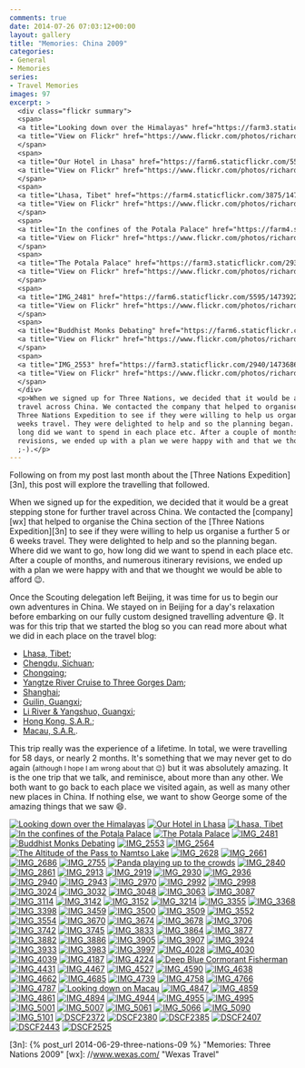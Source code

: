 ```yaml
---
comments: true
date: 2014-07-26 07:03:12+00:00
layout: gallery
title: "Memories: China 2009"
categories:
- General
- Memories
series: 
- Travel Memories
images: 97
excerpt: >
  <div class="flickr summary">
  <span>
  <a title="Looking down over the Himalayas" href="https://farm3.staticflickr.com/2924/14738921502_5ed1757a3d_b.jpg" class="image cboxElement" rel="gallery2"><img src="https://farm3.staticflickr.com/2924/14738921502_5ed1757a3d_q.jpg" alt="Looking down over the Himalayas"></a>
  <a title="View on Flickr" href="https://www.flickr.com/photos/richard-perry/14738921502/" class="flickrlink"> </a>
  </span>
  <span>
  <a title="Our Hotel in Lhasa" href="https://farm6.staticflickr.com/5559/14736040661_62f453bc8e_b.jpg" class="image cboxElement" rel="gallery2"><img src="https://farm6.staticflickr.com/5559/14736040661_62f453bc8e_q.jpg" alt="Our Hotel in Lhasa"></a>
  <a title="View on Flickr" href="https://www.flickr.com/photos/richard-perry/14736040661/" class="flickrlink"> </a>
  </span>
  <span>
  <a title="Lhasa, Tibet" href="https://farm4.staticflickr.com/3875/14759078773_c0fd9c2bea_b.jpg" class="image cboxElement" rel="gallery2"><img src="https://farm4.staticflickr.com/3875/14759078773_c0fd9c2bea_q.jpg" alt="Lhasa, Tibet"></a>
  <a title="View on Flickr" href="https://www.flickr.com/photos/richard-perry/14759078773/" class="flickrlink"> </a>
  </span>
  <span>
  <a title="In the confines of the Potala Palace" href="https://farm4.staticflickr.com/3853/14736854004_c6595a624e_b.jpg" class="image cboxElement" rel="gallery2"><img src="https://farm4.staticflickr.com/3853/14736854004_c6595a624e_q.jpg" alt="In the confines of the Potala Palace"></a>
  <a title="View on Flickr" href="https://www.flickr.com/photos/richard-perry/14736854004/" class="flickrlink"> </a>
  </span>
  <span>
  <a title="The Potala Palace" href="https://farm3.staticflickr.com/2938/14552584379_8c15315b36_b.jpg" class="image cboxElement" rel="gallery2"><img src="https://farm3.staticflickr.com/2938/14552584379_8c15315b36_q.jpg" alt="The Potala Palace"></a>
  <a title="View on Flickr" href="https://www.flickr.com/photos/richard-perry/14552584379/" class="flickrlink"> </a>
  </span>
  <span>
  <a title="IMG_2481" href="https://farm6.staticflickr.com/5595/14739221835_433bb52663_b.jpg" class="image cboxElement" rel="gallery2"><img src="https://farm6.staticflickr.com/5595/14739221835_433bb52663_q.jpg" alt="IMG_2481"></a>
  <a title="View on Flickr" href="https://www.flickr.com/photos/richard-perry/14739221835/" class="flickrlink"> </a>
  </span>
  <span>
  <a title="Buddhist Monks Debating" href="https://farm6.staticflickr.com/5596/14738930002_3b2a79ce21_b.jpg" class="image cboxElement" rel="gallery2"><img src="https://farm6.staticflickr.com/5596/14738930002_3b2a79ce21_q.jpg" alt="Buddhist Monks Debating"></a>
  <a title="View on Flickr" href="https://www.flickr.com/photos/richard-perry/14738930002/" class="flickrlink"> </a>
  </span>
  <span>
  <a title="IMG_2553" href="https://farm3.staticflickr.com/2940/14736860064_21bcef34e5_b.jpg" class="image cboxElement" rel="gallery2"><img src="https://farm3.staticflickr.com/2940/14736860064_21bcef34e5_q.jpg" alt="IMG_2553"></a>
  <a title="View on Flickr" href="https://www.flickr.com/photos/richard-perry/14736860064/" class="flickrlink"> </a>
  </span>
  </div>
  <p>When we signed up for Three Nations, we decided that it would be a great stepping stone for further
  travel across China. We contacted the company that helped to organise the China section of the
  Three Nations Expedition to see if they were willing to help us organise a further 5 or 6
  weeks travel. They were delighted to help and so the planning began. Where did we want to go, how
  long did we want to spend in each place etc. After a couple of months, and numerous itinerary
  revisions, we ended up with a plan we were happy with and that we thought we would be able to afford
  ;-).</p>
---
```


Following on from my post last month about the [Three Nations Expedition][3n], this post will explore
the travelling that followed.

When we signed up for the expedition, we decided that it would be a great stepping stone for further
travel across China. We contacted the [company][wx] that helped to organise the China section of the
[Three Nations Expedition][3n] to see if they were willing to help us organise a further 5 or 6
weeks travel. They were delighted to help and so the planning began. Where did we want to go, how
long did we want to spend in each place etc. After a couple of months, and numerous itinerary
revisions, we ended up with a plan we were happy with and that we thought we would be able to afford
:wink:.

Once the Scouting delegation left Beijing, it was time for us to begin our own adventures in China.
We stayed on in Beijing for a day's relaxation before embarking on our fully custom designed
travelling adventure :smile:. It was for this trip that we started the blog so you can read more
about what we did in each place on the travel blog:

 * [Lhasa, Tibet](//travel.perry-online.me.uk/tibet/lhasa/);
 * [Chengdu, Sichuan](//travel.perry-online.me.uk/china/chengdu/);
 * [Chongqing](//travel.perry-online.me.uk/china/chongqing/);
 * [Yangtze River Cruise to Three Gorges Dam](//travel.perry-online.me.uk/china/yangtze/);
 * [Shanghai](//travel.perry-online.me.uk/china/shanghai/);
 * [Guilin, Guangxi](//travel.perry-online.me.uk/china/guilin/);
 * [Li River & Yangshuo, Guangxi](//travel.perry-online.me.uk/china/yangshuo/);
 * [Hong Kong, S.A.R.](//travel.perry-online.me.uk/china/hong-kong/);
 * [Macau, S.A.R.](//travel.perry-online.me.uk/china/macau/).

This trip really was the experience of a lifetime. In total, we were travelling for 58 days, or
nearly 2 months. It's something that we may never get to do again (<small>although I hope I am wrong
about that :wink:</small>) but it was absolutely amazing. It is the one trip that we talk, and 
reminisce, about more than any other. We both want to go back to each place we visited again, as
well as many other new places in China. If nothing else, we want to show George some of the
amazing things that we saw :smile:.

<div class="flickr gallery">
<span>
<a title="Looking down over the Himalayas" href="https://farm3.staticflickr.com/2924/14738921502_5ed1757a3d_b.jpg" class="image cboxElement" rel="gallery0"><img src="https://farm3.staticflickr.com/2924/14738921502_5ed1757a3d_q.jpg" alt="Looking down over the Himalayas"></a>
<a title="View on Flickr" href="https://www.flickr.com/photos/richard-perry/14738921502/" class="flickrlink"> </a>
</span>
<span>
<a title="Our Hotel in Lhasa" href="https://farm6.staticflickr.com/5559/14736040661_62f453bc8e_b.jpg" class="image cboxElement" rel="gallery0"><img src="https://farm6.staticflickr.com/5559/14736040661_62f453bc8e_q.jpg" alt="Our Hotel in Lhasa"></a>
<a title="View on Flickr" href="https://www.flickr.com/photos/richard-perry/14736040661/" class="flickrlink"> </a>
</span>
<span>
<a title="Lhasa, Tibet" href="https://farm4.staticflickr.com/3875/14759078773_c0fd9c2bea_b.jpg" class="image cboxElement" rel="gallery0"><img src="https://farm4.staticflickr.com/3875/14759078773_c0fd9c2bea_q.jpg" alt="Lhasa, Tibet"></a>
<a title="View on Flickr" href="https://www.flickr.com/photos/richard-perry/14759078773/" class="flickrlink"> </a>
</span>
<span>
<a title="In the confines of the Potala Palace" href="https://farm4.staticflickr.com/3853/14736854004_c6595a624e_b.jpg" class="image cboxElement" rel="gallery0"><img src="https://farm4.staticflickr.com/3853/14736854004_c6595a624e_q.jpg" alt="In the confines of the Potala Palace"></a>
<a title="View on Flickr" href="https://www.flickr.com/photos/richard-perry/14736854004/" class="flickrlink"> </a>
</span>
<span>
<a title="The Potala Palace" href="https://farm3.staticflickr.com/2938/14552584379_8c15315b36_b.jpg" class="image cboxElement" rel="gallery0"><img src="https://farm3.staticflickr.com/2938/14552584379_8c15315b36_q.jpg" alt="The Potala Palace"></a>
<a title="View on Flickr" href="https://www.flickr.com/photos/richard-perry/14552584379/" class="flickrlink"> </a>
</span>
<span>
<a title="IMG_2481" href="https://farm6.staticflickr.com/5595/14739221835_433bb52663_b.jpg" class="image cboxElement" rel="gallery0"><img src="https://farm6.staticflickr.com/5595/14739221835_433bb52663_q.jpg" alt="IMG_2481"></a>
<a title="View on Flickr" href="https://www.flickr.com/photos/richard-perry/14739221835/" class="flickrlink"> </a>
</span>
<span>
<a title="Buddhist Monks Debating" href="https://farm6.staticflickr.com/5596/14738930002_3b2a79ce21_b.jpg" class="image cboxElement" rel="gallery0"><img src="https://farm6.staticflickr.com/5596/14738930002_3b2a79ce21_q.jpg" alt="Buddhist Monks Debating"></a>
<a title="View on Flickr" href="https://www.flickr.com/photos/richard-perry/14738930002/" class="flickrlink"> </a>
</span>
<span>
<a title="IMG_2553" href="https://farm3.staticflickr.com/2940/14736860064_21bcef34e5_b.jpg" class="image cboxElement" rel="gallery0"><img src="https://farm3.staticflickr.com/2940/14736860064_21bcef34e5_q.jpg" alt="IMG_2553"></a>
<a title="View on Flickr" href="https://www.flickr.com/photos/richard-perry/14736860064/" class="flickrlink"> </a>
</span>
<span>
<a title="IMG_2564" href="https://farm4.staticflickr.com/3899/14739225595_979731b161_b.jpg" class="image cboxElement" rel="gallery0"><img src="https://farm4.staticflickr.com/3899/14739225595_979731b161_q.jpg" alt="IMG_2564"></a>
<a title="View on Flickr" href="https://www.flickr.com/photos/richard-perry/14739225595/" class="flickrlink"> </a>
</span>
<span>
<a title="The Altitude of the Pass to Namtso Lake" href="https://farm6.staticflickr.com/5591/14552554920_12f98991f7_b.jpg" class="image cboxElement" rel="gallery0"><img src="https://farm6.staticflickr.com/5591/14552554920_12f98991f7_q.jpg" alt="The Altitude of the Pass to Namtso Lake"></a>
<a title="View on Flickr" href="https://www.flickr.com/photos/richard-perry/14552554920/" class="flickrlink"> </a>
</span>
<span>
<a title="IMG_2628" href="https://farm4.staticflickr.com/3867/14759090243_03d9f29a1f_b.jpg" class="image cboxElement" rel="gallery0"><img src="https://farm4.staticflickr.com/3867/14759090243_03d9f29a1f_q.jpg" alt="IMG_2628"></a>
<a title="View on Flickr" href="https://www.flickr.com/photos/richard-perry/14759090243/" class="flickrlink"> </a>
</span>
<span>
<a title="IMG_2661" href="https://farm3.staticflickr.com/2923/14552594009_247898fdd1_b.jpg" class="image cboxElement" rel="gallery0"><img src="https://farm3.staticflickr.com/2923/14552594009_247898fdd1_q.jpg" alt="IMG_2661"></a>
<a title="View on Flickr" href="https://www.flickr.com/photos/richard-perry/14552594009/" class="flickrlink"> </a>
</span>
<span>
<a title="IMG_2686" href="https://farm3.staticflickr.com/2897/14716223876_e044e2f48b_b.jpg" class="image cboxElement" rel="gallery0"><img src="https://farm3.staticflickr.com/2897/14716223876_e044e2f48b_q.jpg" alt="IMG_2686"></a>
<a title="View on Flickr" href="https://www.flickr.com/photos/richard-perry/14716223876/" class="flickrlink"> </a>
</span>
<span>
<a title="IMG_2755" href="https://farm4.staticflickr.com/3916/14716225726_91e50ea123_b.jpg" class="image cboxElement" rel="gallery0"><img src="https://farm4.staticflickr.com/3916/14716225726_91e50ea123_q.jpg" alt="IMG_2755"></a>
<a title="View on Flickr" href="https://www.flickr.com/photos/richard-perry/14716225726/" class="flickrlink"> </a>
</span>
<span>
<a title="Panda playing up to the crowds" href="https://farm6.staticflickr.com/5556/14552599329_13e921d4ec_b.jpg" class="image cboxElement" rel="gallery0"><img src="https://farm6.staticflickr.com/5556/14552599329_13e921d4ec_q.jpg" alt="Panda playing up to the crowds"></a>
<a title="View on Flickr" href="https://www.flickr.com/photos/richard-perry/14552599329/" class="flickrlink"> </a>
</span>
<span>
<a title="IMG_2840" href="https://farm6.staticflickr.com/5591/14736872744_6a999cd066_b.jpg" class="image cboxElement" rel="gallery0"><img src="https://farm6.staticflickr.com/5591/14736872744_6a999cd066_q.jpg" alt="IMG_2840"></a>
<a title="View on Flickr" href="https://www.flickr.com/photos/richard-perry/14736872744/" class="flickrlink"> </a>
</span>
<span>
<a title="IMG_2861" href="https://farm4.staticflickr.com/3880/14736874554_41606c4a73_b.jpg" class="image cboxElement" rel="gallery0"><img src="https://farm4.staticflickr.com/3880/14736874554_41606c4a73_q.jpg" alt="IMG_2861"></a>
<a title="View on Flickr" href="https://www.flickr.com/photos/richard-perry/14736874554/" class="flickrlink"> </a>
</span>
<span>
<a title="IMG_2913" href="https://farm4.staticflickr.com/3870/14759102173_de8517e002_b.jpg" class="image cboxElement" rel="gallery0"><img src="https://farm4.staticflickr.com/3870/14759102173_de8517e002_q.jpg" alt="IMG_2913"></a>
<a title="View on Flickr" href="https://www.flickr.com/photos/richard-perry/14759102173/" class="flickrlink"> </a>
</span>
<span>
<a title="IMG_2919" href="https://farm3.staticflickr.com/2898/14738950752_ae564ee4ca_b.jpg" class="image cboxElement" rel="gallery0"><img src="https://farm3.staticflickr.com/2898/14738950752_ae564ee4ca_q.jpg" alt="IMG_2919"></a>
<a title="View on Flickr" href="https://www.flickr.com/photos/richard-perry/14738950752/" class="flickrlink"> </a>
</span>
<span>
<a title="IMG_2930" href="https://farm4.staticflickr.com/3843/14716237486_ea265c1119_b.jpg" class="image cboxElement" rel="gallery0"><img src="https://farm4.staticflickr.com/3843/14716237486_ea265c1119_q.jpg" alt="IMG_2930"></a>
<a title="View on Flickr" href="https://www.flickr.com/photos/richard-perry/14716237486/" class="flickrlink"> </a>
</span>
<span>
<a title="IMG_2936" href="https://farm6.staticflickr.com/5585/14738954582_0409d7cb62_b.jpg" class="image cboxElement" rel="gallery0"><img src="https://farm6.staticflickr.com/5585/14738954582_0409d7cb62_q.jpg" alt="IMG_2936"></a>
<a title="View on Flickr" href="https://www.flickr.com/photos/richard-perry/14738954582/" class="flickrlink"> </a>
</span>
<span>
<a title="IMG_2940" href="https://farm4.staticflickr.com/3918/14739248555_d553ffa8bb_b.jpg" class="image cboxElement" rel="gallery0"><img src="https://farm4.staticflickr.com/3918/14739248555_d553ffa8bb_q.jpg" alt="IMG_2940"></a>
<a title="View on Flickr" href="https://www.flickr.com/photos/richard-perry/14739248555/" class="flickrlink"> </a>
</span>
<span>
<a title="IMG_2943" href="https://farm6.staticflickr.com/5565/14552794027_17896f252d_b.jpg" class="image cboxElement" rel="gallery0"><img src="https://farm6.staticflickr.com/5565/14552794027_17896f252d_q.jpg" alt="IMG_2943"></a>
<a title="View on Flickr" href="https://www.flickr.com/photos/richard-perry/14552794027/" class="flickrlink"> </a>
</span>
<span>
<a title="IMG_2970" href="https://farm3.staticflickr.com/2937/14739252365_355ca937ea_b.jpg" class="image cboxElement" rel="gallery0"><img src="https://farm3.staticflickr.com/2937/14739252365_355ca937ea_q.jpg" alt="IMG_2970"></a>
<a title="View on Flickr" href="https://www.flickr.com/photos/richard-perry/14739252365/" class="flickrlink"> </a>
</span>
<span>
<a title="IMG_2992" href="https://farm4.staticflickr.com/3837/14552600148_136b59f024_b.jpg" class="image cboxElement" rel="gallery0"><img src="https://farm4.staticflickr.com/3837/14552600148_136b59f024_q.jpg" alt="IMG_2992"></a>
<a title="View on Flickr" href="https://www.flickr.com/photos/richard-perry/14552600148/" class="flickrlink"> </a>
</span>
<span>
<a title="IMG_2998" href="https://farm6.staticflickr.com/5577/14736080251_d0d3d6a533_b.jpg" class="image cboxElement" rel="gallery0"><img src="https://farm6.staticflickr.com/5577/14736080251_d0d3d6a533_q.jpg" alt="IMG_2998"></a>
<a title="View on Flickr" href="https://www.flickr.com/photos/richard-perry/14736080251/" class="flickrlink"> </a>
</span>
<span>
<a title="IMG_3024" href="https://farm4.staticflickr.com/3898/14736893954_019e3027dd_b.jpg" class="image cboxElement" rel="gallery0"><img src="https://farm4.staticflickr.com/3898/14736893954_019e3027dd_q.jpg" alt="IMG_3024"></a>
<a title="View on Flickr" href="https://www.flickr.com/photos/richard-perry/14736893954/" class="flickrlink"> </a>
</span>
<span>
<a title="IMG_3032" href="https://farm4.staticflickr.com/3915/14736895794_9e8192861d_b.jpg" class="image cboxElement" rel="gallery0"><img src="https://farm4.staticflickr.com/3915/14736895794_9e8192861d_q.jpg" alt="IMG_3032"></a>
<a title="View on Flickr" href="https://www.flickr.com/photos/richard-perry/14736895794/" class="flickrlink"> </a>
</span>
<span>
<a title="IMG_3048" href="https://farm4.staticflickr.com/3918/14736085501_312a096a1b_b.jpg" class="image cboxElement" rel="gallery0"><img src="https://farm4.staticflickr.com/3918/14736085501_312a096a1b_q.jpg" alt="IMG_3048"></a>
<a title="View on Flickr" href="https://www.flickr.com/photos/richard-perry/14736085501/" class="flickrlink"> </a>
</span>
<span>
<a title="IMG_3063" href="https://farm3.staticflickr.com/2931/14552592420_0243eb833e_b.jpg" class="image cboxElement" rel="gallery0"><img src="https://farm3.staticflickr.com/2931/14552592420_0243eb833e_q.jpg" alt="IMG_3063"></a>
<a title="View on Flickr" href="https://www.flickr.com/photos/richard-perry/14552592420/" class="flickrlink"> </a>
</span>
<span>
<a title="IMG_3087" href="https://farm3.staticflickr.com/2938/14552594490_1074798d5b_b.jpg" class="image cboxElement" rel="gallery0"><img src="https://farm3.staticflickr.com/2938/14552594490_1074798d5b_q.jpg" alt="IMG_3087"></a>
<a title="View on Flickr" href="https://www.flickr.com/photos/richard-perry/14552594490/" class="flickrlink"> </a>
</span>
<span>
<a title="IMG_3114" href="https://farm4.staticflickr.com/3903/14552613688_e3cee79d46_b.jpg" class="image cboxElement" rel="gallery0"><img src="https://farm4.staticflickr.com/3903/14552613688_e3cee79d46_q.jpg" alt="IMG_3114"></a>
<a title="View on Flickr" href="https://www.flickr.com/photos/richard-perry/14552613688/" class="flickrlink"> </a>
</span>
<span>
<a title="IMG_3142" href="https://farm3.staticflickr.com/2905/14552814107_643b0b2a18_b.jpg" class="image cboxElement" rel="gallery0"><img src="https://farm3.staticflickr.com/2905/14552814107_643b0b2a18_q.jpg" alt="IMG_3142"></a>
<a title="View on Flickr" href="https://www.flickr.com/photos/richard-perry/14552814107/" class="flickrlink"> </a>
</span>
<span>
<a title="IMG_3152" href="https://farm3.staticflickr.com/2902/14716264966_0ca2feb340_b.jpg" class="image cboxElement" rel="gallery0"><img src="https://farm3.staticflickr.com/2902/14716264966_0ca2feb340_q.jpg" alt="IMG_3152"></a>
<a title="View on Flickr" href="https://www.flickr.com/photos/richard-perry/14716264966/" class="flickrlink"> </a>
</span>
<span>
<a title="IMG_3214" href="https://farm6.staticflickr.com/5553/14736909624_db7f6e1262_b.jpg" class="image cboxElement" rel="gallery0"><img src="https://farm6.staticflickr.com/5553/14736909624_db7f6e1262_q.jpg" alt="IMG_3214"></a>
<a title="View on Flickr" href="https://www.flickr.com/photos/richard-perry/14736909624/" class="flickrlink"> </a>
</span>
<span>
<a title="IMG_3355" href="https://farm3.staticflickr.com/2910/14552622308_4560383681_b.jpg" class="image cboxElement" rel="gallery0"><img src="https://farm3.staticflickr.com/2910/14552622308_4560383681_q.jpg" alt="IMG_3355"></a>
<a title="View on Flickr" href="https://www.flickr.com/photos/richard-perry/14552622308/" class="flickrlink"> </a>
</span>
<span>
<a title="IMG_3368" href="https://farm4.staticflickr.com/3894/14552643119_765c51d3d5_b.jpg" class="image cboxElement" rel="gallery0"><img src="https://farm4.staticflickr.com/3894/14552643119_765c51d3d5_q.jpg" alt="IMG_3368"></a>
<a title="View on Flickr" href="https://www.flickr.com/photos/richard-perry/14552643119/" class="flickrlink"> </a>
</span>
<span>
<a title="IMG_3398" href="https://farm4.staticflickr.com/3847/14736916784_f750ce2955_b.jpg" class="image cboxElement" rel="gallery0"><img src="https://farm4.staticflickr.com/3847/14736916784_f750ce2955_q.jpg" alt="IMG_3398"></a>
<a title="View on Flickr" href="https://www.flickr.com/photos/richard-perry/14736916784/" class="flickrlink"> </a>
</span>
<span>
<a title="IMG_3459" href="https://farm4.staticflickr.com/3851/14716275266_20bac4bee3_b.jpg" class="image cboxElement" rel="gallery0"><img src="https://farm4.staticflickr.com/3851/14716275266_20bac4bee3_q.jpg" alt="IMG_3459"></a>
<a title="View on Flickr" href="https://www.flickr.com/photos/richard-perry/14716275266/" class="flickrlink"> </a>
</span>
<span>
<a title="IMG_3500" href="https://farm4.staticflickr.com/3916/14552848077_a0ab0177f0_b.jpg" class="image cboxElement" rel="gallery0"><img src="https://farm4.staticflickr.com/3916/14552848077_a0ab0177f0_q.jpg" alt="IMG_3500"></a>
<a title="View on Flickr" href="https://www.flickr.com/photos/richard-perry/14552848077/" class="flickrlink"> </a>
</span>
<span>
<a title="IMG_3509" href="https://farm3.staticflickr.com/2905/14759167813_20a8b5c87c_b.jpg" class="image cboxElement" rel="gallery0"><img src="https://farm3.staticflickr.com/2905/14759167813_20a8b5c87c_q.jpg" alt="IMG_3509"></a>
<a title="View on Flickr" href="https://www.flickr.com/photos/richard-perry/14759167813/" class="flickrlink"> </a>
</span>
<span>
<a title="IMG_3552" href="https://farm3.staticflickr.com/2928/14739306325_14cc48b289_b.jpg" class="image cboxElement" rel="gallery0"><img src="https://farm3.staticflickr.com/2928/14739306325_14cc48b289_q.jpg" alt="IMG_3552"></a>
<a title="View on Flickr" href="https://www.flickr.com/photos/richard-perry/14739306325/" class="flickrlink"> </a>
</span>
<span>
<a title="IMG_3554" href="https://farm4.staticflickr.com/3860/14736132471_a34c4c69a4_b.jpg" class="image cboxElement" rel="gallery0"><img src="https://farm4.staticflickr.com/3860/14736132471_a34c4c69a4_q.jpg" alt="IMG_3554"></a>
<a title="View on Flickr" href="https://www.flickr.com/photos/richard-perry/14736132471/" class="flickrlink"> </a>
</span>
<span>
<a title="IMG_3670" href="https://farm6.staticflickr.com/5595/14739309065_f5648de7d1_b.jpg" class="image cboxElement" rel="gallery0"><img src="https://farm6.staticflickr.com/5595/14739309065_f5648de7d1_q.jpg" alt="IMG_3670"></a>
<a title="View on Flickr" href="https://www.flickr.com/photos/richard-perry/14739309065/" class="flickrlink"> </a>
</span>
<span>
<a title="IMG_3674" href="https://farm4.staticflickr.com/3911/14552855457_e8ae172ebb_b.jpg" class="image cboxElement" rel="gallery0"><img src="https://farm4.staticflickr.com/3911/14552855457_e8ae172ebb_q.jpg" alt="IMG_3674"></a>
<a title="View on Flickr" href="https://www.flickr.com/photos/richard-perry/14552855457/" class="flickrlink"> </a>
</span>
<span>
<a title="IMG_3678" href="https://farm4.staticflickr.com/3871/14552857757_d0a3e012f0_b.jpg" class="image cboxElement" rel="gallery0"><img src="https://farm4.staticflickr.com/3871/14552857757_d0a3e012f0_q.jpg" alt="IMG_3678"></a>
<a title="View on Flickr" href="https://www.flickr.com/photos/richard-perry/14552857757/" class="flickrlink"> </a>
</span>
<span>
<a title="IMG_3706" href="https://farm6.staticflickr.com/5578/14759177993_1c7e598705_b.jpg" class="image cboxElement" rel="gallery0"><img src="https://farm6.staticflickr.com/5578/14759177993_1c7e598705_q.jpg" alt="IMG_3706"></a>
<a title="View on Flickr" href="https://www.flickr.com/photos/richard-perry/14759177993/" class="flickrlink"> </a>
</span>
<span>
<a title="IMG_3742" href="https://farm3.staticflickr.com/2910/14739316995_26d8bcb324_b.jpg" class="image cboxElement" rel="gallery0"><img src="https://farm3.staticflickr.com/2910/14739316995_26d8bcb324_q.jpg" alt="IMG_3742"></a>
<a title="View on Flickr" href="https://www.flickr.com/photos/richard-perry/14739316995/" class="flickrlink"> </a>
</span>
<span>
<a title="IMG_3745" href="https://farm4.staticflickr.com/3864/14736144611_a86fc5a4c5_b.jpg" class="image cboxElement" rel="gallery0"><img src="https://farm4.staticflickr.com/3864/14736144611_a86fc5a4c5_q.jpg" alt="IMG_3745"></a>
<a title="View on Flickr" href="https://www.flickr.com/photos/richard-perry/14736144611/" class="flickrlink"> </a>
</span>
<span>
<a title="IMG_3833" href="https://farm4.staticflickr.com/3850/14552649860_fe6dca05d4_b.jpg" class="image cboxElement" rel="gallery0"><img src="https://farm4.staticflickr.com/3850/14552649860_fe6dca05d4_q.jpg" alt="IMG_3833"></a>
<a title="View on Flickr" href="https://www.flickr.com/photos/richard-perry/14552649860/" class="flickrlink"> </a>
</span>
<span>
<a title="IMG_3864" href="https://farm3.staticflickr.com/2897/14736148741_d5cdc8ba28_b.jpg" class="image cboxElement" rel="gallery0"><img src="https://farm3.staticflickr.com/2897/14736148741_d5cdc8ba28_q.jpg" alt="IMG_3864"></a>
<a title="View on Flickr" href="https://www.flickr.com/photos/richard-perry/14736148741/" class="flickrlink"> </a>
</span>
<span>
<a title="IMG_3877" href="https://farm6.staticflickr.com/5573/14739034602_d81b49d3d0_b.jpg" class="image cboxElement" rel="gallery0"><img src="https://farm6.staticflickr.com/5573/14739034602_d81b49d3d0_q.jpg" alt="IMG_3877"></a>
<a title="View on Flickr" href="https://www.flickr.com/photos/richard-perry/14739034602/" class="flickrlink"> </a>
</span>
<span>
<a title="IMG_3882" href="https://farm4.staticflickr.com/3879/14716320436_03b883bce3_b.jpg" class="image cboxElement" rel="gallery0"><img src="https://farm4.staticflickr.com/3879/14716320436_03b883bce3_q.jpg" alt="IMG_3882"></a>
<a title="View on Flickr" href="https://www.flickr.com/photos/richard-perry/14716320436/" class="flickrlink"> </a>
</span>
<span>
<a title="IMG_3886" href="https://farm3.staticflickr.com/2917/14736965494_7cceebf649_b.jpg" class="image cboxElement" rel="gallery0"><img src="https://farm3.staticflickr.com/2917/14736965494_7cceebf649_q.jpg" alt="IMG_3886"></a>
<a title="View on Flickr" href="https://www.flickr.com/photos/richard-perry/14736965494/" class="flickrlink"> </a>
</span>
<span>
<a title="IMG_3905" href="https://farm4.staticflickr.com/3859/14739040512_b28c11b1bc_b.jpg" class="image cboxElement" rel="gallery0"><img src="https://farm4.staticflickr.com/3859/14739040512_b28c11b1bc_q.jpg" alt="IMG_3905"></a>
<a title="View on Flickr" href="https://www.flickr.com/photos/richard-perry/14739040512/" class="flickrlink"> </a>
</span>
<span>
<a title="IMG_3907" href="https://farm4.staticflickr.com/3851/14739042482_a4446f2cf2_b.jpg" class="image cboxElement" rel="gallery0"><img src="https://farm4.staticflickr.com/3851/14739042482_a4446f2cf2_q.jpg" alt="IMG_3907"></a>
<a title="View on Flickr" href="https://www.flickr.com/photos/richard-perry/14739042482/" class="flickrlink"> </a>
</span>
<span>
<a title="IMG_3924" href="https://farm4.staticflickr.com/3918/14736160961_7e7e2def0b_b.jpg" class="image cboxElement" rel="gallery0"><img src="https://farm4.staticflickr.com/3918/14736160961_7e7e2def0b_q.jpg" alt="IMG_3924"></a>
<a title="View on Flickr" href="https://www.flickr.com/photos/richard-perry/14736160961/" class="flickrlink"> </a>
</span>
<span>
<a title="IMG_3933" href="https://farm4.staticflickr.com/3890/14552683208_323d1f702c_b.jpg" class="image cboxElement" rel="gallery0"><img src="https://farm4.staticflickr.com/3890/14552683208_323d1f702c_q.jpg" alt="IMG_3933"></a>
<a title="View on Flickr" href="https://www.flickr.com/photos/richard-perry/14552683208/" class="flickrlink"> </a>
</span>
<span>
<a title="IMG_3983" href="https://farm6.staticflickr.com/5580/14552702129_7e0f8f90b9_b.jpg" class="image cboxElement" rel="gallery0"><img src="https://farm6.staticflickr.com/5580/14552702129_7e0f8f90b9_q.jpg" alt="IMG_3983"></a>
<a title="View on Flickr" href="https://www.flickr.com/photos/richard-perry/14552702129/" class="flickrlink"> </a>
</span>
<span>
<a title="IMG_3997" href="https://farm4.staticflickr.com/3897/14552884297_a6469c5b93_b.jpg" class="image cboxElement" rel="gallery0"><img src="https://farm4.staticflickr.com/3897/14552884297_a6469c5b93_q.jpg" alt="IMG_3997"></a>
<a title="View on Flickr" href="https://www.flickr.com/photos/richard-perry/14552884297/" class="flickrlink"> </a>
</span>
<span>
<a title="IMG_4028" href="https://farm4.staticflickr.com/3890/14716336306_a5292ef9da_b.jpg" class="image cboxElement" rel="gallery0"><img src="https://farm4.staticflickr.com/3890/14716336306_a5292ef9da_q.jpg" alt="IMG_4028"></a>
<a title="View on Flickr" href="https://www.flickr.com/photos/richard-perry/14716336306/" class="flickrlink"> </a>
</span>
<span>
<a title="IMG_4030" href="https://farm4.staticflickr.com/3873/14552691798_9e2bc0b4f0_b.jpg" class="image cboxElement" rel="gallery0"><img src="https://farm4.staticflickr.com/3873/14552691798_9e2bc0b4f0_q.jpg" alt="IMG_4030"></a>
<a title="View on Flickr" href="https://www.flickr.com/photos/richard-perry/14552691798/" class="flickrlink"> </a>
</span>
<span>
<a title="IMG_4039" href="https://farm4.staticflickr.com/3907/14552891457_f23cf2b933_b.jpg" class="image cboxElement" rel="gallery0"><img src="https://farm4.staticflickr.com/3907/14552891457_f23cf2b933_q.jpg" alt="IMG_4039"></a>
<a title="View on Flickr" href="https://www.flickr.com/photos/richard-perry/14552891457/" class="flickrlink"> </a>
</span>
<span>
<a title="IMG_4187" href="https://farm3.staticflickr.com/2900/14739059832_07268507ba_b.jpg" class="image cboxElement" rel="gallery0"><img src="https://farm3.staticflickr.com/2900/14739059832_07268507ba_q.jpg" alt="IMG_4187"></a>
<a title="View on Flickr" href="https://www.flickr.com/photos/richard-perry/14739059832/" class="flickrlink"> </a>
</span>
<span>
<a title="IMG_4224" href="https://farm3.staticflickr.com/2939/14759214703_82c671e8c4_b.jpg" class="image cboxElement" rel="gallery0"><img src="https://farm3.staticflickr.com/2939/14759214703_82c671e8c4_q.jpg" alt="IMG_4224"></a>
<a title="View on Flickr" href="https://www.flickr.com/photos/richard-perry/14759214703/" class="flickrlink"> </a>
</span>
<span>
<a title="Deep Blue Cormorant Fisherman" href="https://farm4.staticflickr.com/3870/14759216373_615ac50858_b.jpg" class="image cboxElement" rel="gallery0"><img src="https://farm4.staticflickr.com/3870/14759216373_615ac50858_q.jpg" alt="Deep Blue Cormorant Fisherman"></a>
<a title="View on Flickr" href="https://www.flickr.com/photos/richard-perry/14759216373/" class="flickrlink"> </a>
</span>
<span>
<a title="IMG_4431" href="https://farm6.staticflickr.com/5551/14552701988_ed6f87ff25_b.jpg" class="image cboxElement" rel="gallery0"><img src="https://farm6.staticflickr.com/5551/14552701988_ed6f87ff25_q.jpg" alt="IMG_4431"></a>
<a title="View on Flickr" href="https://www.flickr.com/photos/richard-perry/14552701988/" class="flickrlink"> </a>
</span>
<span>
<a title="IMG_4467" href="https://farm4.staticflickr.com/3836/14736994354_1d728a73dc_b.jpg" class="image cboxElement" rel="gallery0"><img src="https://farm4.staticflickr.com/3836/14736994354_1d728a73dc_q.jpg" alt="IMG_4467"></a>
<a title="View on Flickr" href="https://www.flickr.com/photos/richard-perry/14736994354/" class="flickrlink"> </a>
</span>
<span>
<a title="IMG_4527" href="https://farm4.staticflickr.com/3860/14552705558_4eeceede1f_b.jpg" class="image cboxElement" rel="gallery0"><img src="https://farm4.staticflickr.com/3860/14552705558_4eeceede1f_q.jpg" alt="IMG_4527"></a>
<a title="View on Flickr" href="https://www.flickr.com/photos/richard-perry/14552705558/" class="flickrlink"> </a>
</span>
<span>
<a title="IMG_4590" href="https://farm3.staticflickr.com/2933/14739071772_c79f98a563_b.jpg" class="image cboxElement" rel="gallery0"><img src="https://farm3.staticflickr.com/2933/14739071772_c79f98a563_q.jpg" alt="IMG_4590"></a>
<a title="View on Flickr" href="https://www.flickr.com/photos/richard-perry/14739071772/" class="flickrlink"> </a>
</span>
<span>
<a title="IMG_4638" href="https://farm3.staticflickr.com/2915/14737000554_359fb581ec_b.jpg" class="image cboxElement" rel="gallery0"><img src="https://farm3.staticflickr.com/2915/14737000554_359fb581ec_q.jpg" alt="IMG_4638"></a>
<a title="View on Flickr" href="https://www.flickr.com/photos/richard-perry/14737000554/" class="flickrlink"> </a>
</span>
<span>
<a title="IMG_4662" href="https://farm4.staticflickr.com/3879/14552909707_9709f731fa_b.jpg" class="image cboxElement" rel="gallery0"><img src="https://farm4.staticflickr.com/3879/14552909707_9709f731fa_q.jpg" alt="IMG_4662"></a>
<a title="View on Flickr" href="https://www.flickr.com/photos/richard-perry/14552909707/" class="flickrlink"> </a>
</span>
<span>
<a title="IMG_4685" href="https://farm6.staticflickr.com/5580/14552697280_bfc8c6bae3_b.jpg" class="image cboxElement" rel="gallery0"><img src="https://farm6.staticflickr.com/5580/14552697280_bfc8c6bae3_q.jpg" alt="IMG_4685"></a>
<a title="View on Flickr" href="https://www.flickr.com/photos/richard-perry/14552697280/" class="flickrlink"> </a>
</span>
<span>
<a title="IMG_4739" href="https://farm6.staticflickr.com/5559/14737006774_68ff0658d3_b.jpg" class="image cboxElement" rel="gallery0"><img src="https://farm6.staticflickr.com/5559/14737006774_68ff0658d3_q.jpg" alt="IMG_4739"></a>
<a title="View on Flickr" href="https://www.flickr.com/photos/richard-perry/14737006774/" class="flickrlink"> </a>
</span>
<span>
<a title="IMG_4758" href="https://farm3.staticflickr.com/2931/14759233933_6fbf911eb0_b.jpg" class="image cboxElement" rel="gallery0"><img src="https://farm3.staticflickr.com/2931/14759233933_6fbf911eb0_q.jpg" alt="IMG_4758"></a>
<a title="View on Flickr" href="https://www.flickr.com/photos/richard-perry/14759233933/" class="flickrlink"> </a>
</span>
<span>
<a title="IMG_4766" href="https://farm6.staticflickr.com/5592/14552703450_e205747319_b.jpg" class="image cboxElement" rel="gallery0"><img src="https://farm6.staticflickr.com/5592/14552703450_e205747319_q.jpg" alt="IMG_4766"></a>
<a title="View on Flickr" href="https://www.flickr.com/photos/richard-perry/14552703450/" class="flickrlink"> </a>
</span>
<span>
<a title="IMG_4787" href="https://farm6.staticflickr.com/5551/14737012524_c01f5553bf_b.jpg" class="image cboxElement" rel="gallery0"><img src="https://farm6.staticflickr.com/5551/14737012524_c01f5553bf_q.jpg" alt="IMG_4787"></a>
<a title="View on Flickr" href="https://www.flickr.com/photos/richard-perry/14737012524/" class="flickrlink"> </a>
</span>
<span>
<a title="Looking down on Macau" href="https://farm6.staticflickr.com/5585/14552707350_326ef38968_b.jpg" class="image cboxElement" rel="gallery0"><img src="https://farm6.staticflickr.com/5585/14552707350_326ef38968_q.jpg" alt="Looking down on Macau"></a>
<a title="View on Flickr" href="https://www.flickr.com/photos/richard-perry/14552707350/" class="flickrlink"> </a>
</span>
<span>
<a title="IMG_4847" href="https://farm4.staticflickr.com/3876/14716372946_64a4cb01c6_b.jpg" class="image cboxElement" rel="gallery0"><img src="https://farm4.staticflickr.com/3876/14716372946_64a4cb01c6_q.jpg" alt="IMG_4847"></a>
<a title="View on Flickr" href="https://www.flickr.com/photos/richard-perry/14716372946/" class="flickrlink"> </a>
</span>
<span>
<a title="IMG_4859" href="https://farm6.staticflickr.com/5551/14716375206_fd504a3534_b.jpg" class="image cboxElement" rel="gallery0"><img src="https://farm6.staticflickr.com/5551/14716375206_fd504a3534_q.jpg" alt="IMG_4859"></a>
<a title="View on Flickr" href="https://www.flickr.com/photos/richard-perry/14716375206/" class="flickrlink"> </a>
</span>
<span>
<a title="IMG_4861" href="https://farm3.staticflickr.com/2929/14552747459_65e59c82b9_b.jpg" class="image cboxElement" rel="gallery0"><img src="https://farm3.staticflickr.com/2929/14552747459_65e59c82b9_q.jpg" alt="IMG_4861"></a>
<a title="View on Flickr" href="https://www.flickr.com/photos/richard-perry/14552747459/" class="flickrlink"> </a>
</span>
<span>
<a title="IMG_4894" href="https://farm4.staticflickr.com/3914/14552732518_aee0d7fc26_b.jpg" class="image cboxElement" rel="gallery0"><img src="https://farm4.staticflickr.com/3914/14552732518_aee0d7fc26_q.jpg" alt="IMG_4894"></a>
<a title="View on Flickr" href="https://www.flickr.com/photos/richard-perry/14552732518/" class="flickrlink"> </a>
</span>
<span>
<a title="IMG_4944" href="https://farm4.staticflickr.com/3871/14739387945_a7714afe41_b.jpg" class="image cboxElement" rel="gallery0"><img src="https://farm4.staticflickr.com/3871/14739387945_a7714afe41_q.jpg" alt="IMG_4944"></a>
<a title="View on Flickr" href="https://www.flickr.com/photos/richard-perry/14739387945/" class="flickrlink"> </a>
</span>
<span>
<a title="IMG_4955" href="https://farm6.staticflickr.com/5562/14716383386_f01b9da877_b.jpg" class="image cboxElement" rel="gallery0"><img src="https://farm6.staticflickr.com/5562/14716383386_f01b9da877_q.jpg" alt="IMG_4955"></a>
<a title="View on Flickr" href="https://www.flickr.com/photos/richard-perry/14716383386/" class="flickrlink"> </a>
</span>
<span>
<a title="IMG_4995" href="https://farm6.staticflickr.com/5590/14552722700_0a727af690_b.jpg" class="image cboxElement" rel="gallery0"><img src="https://farm6.staticflickr.com/5590/14552722700_0a727af690_q.jpg" alt="IMG_4995"></a>
<a title="View on Flickr" href="https://www.flickr.com/photos/richard-perry/14552722700/" class="flickrlink"> </a>
</span>
<span>
<a title="IMG_5001" href="https://farm3.staticflickr.com/2931/14552937707_12c813c42f_b.jpg" class="image cboxElement" rel="gallery0"><img src="https://farm3.staticflickr.com/2931/14552937707_12c813c42f_q.jpg" alt="IMG_5001"></a>
<a title="View on Flickr" href="https://www.flickr.com/photos/richard-perry/14552937707/" class="flickrlink"> </a>
</span>
<span>
<a title="IMG_5007" href="https://farm3.staticflickr.com/2923/14736223541_6b37ce9350_b.jpg" class="image cboxElement" rel="gallery0"><img src="https://farm3.staticflickr.com/2923/14736223541_6b37ce9350_q.jpg" alt="IMG_5007"></a>
<a title="View on Flickr" href="https://www.flickr.com/photos/richard-perry/14736223541/" class="flickrlink"> </a>
</span>
<span>
<a title="IMG_5061" href="https://farm6.staticflickr.com/5568/14716390876_1d2299fbbc_b.jpg" class="image cboxElement" rel="gallery0"><img src="https://farm6.staticflickr.com/5568/14716390876_1d2299fbbc_q.jpg" alt="IMG_5061"></a>
<a title="View on Flickr" href="https://www.flickr.com/photos/richard-perry/14716390876/" class="flickrlink"> </a>
</span>
<span>
<a title="IMG_5066" href="https://farm4.staticflickr.com/3925/14552746878_8442952379_b.jpg" class="image cboxElement" rel="gallery0"><img src="https://farm4.staticflickr.com/3925/14552746878_8442952379_q.jpg" alt="IMG_5066"></a>
<a title="View on Flickr" href="https://www.flickr.com/photos/richard-perry/14552746878/" class="flickrlink"> </a>
</span>
<span>
<a title="IMG_5090" href="https://farm3.staticflickr.com/2898/14552765729_e8eccce9b2_b.jpg" class="image cboxElement" rel="gallery0"><img src="https://farm3.staticflickr.com/2898/14552765729_e8eccce9b2_q.jpg" alt="IMG_5090"></a>
<a title="View on Flickr" href="https://www.flickr.com/photos/richard-perry/14552765729/" class="flickrlink"> </a>
</span>
<span>
<a title="IMG_5101" href="https://farm4.staticflickr.com/3882/14737041344_f89399d597_b.jpg" class="image cboxElement" rel="gallery0"><img src="https://farm4.staticflickr.com/3882/14737041344_f89399d597_q.jpg" alt="IMG_5101"></a>
<a title="View on Flickr" href="https://www.flickr.com/photos/richard-perry/14737041344/" class="flickrlink"> </a>
</span>
<span>
<a title="DSCF2372" href="https://farm3.staticflickr.com/2916/14736233811_c5f5aa0a97_b.jpg" class="image cboxElement" rel="gallery0"><img src="https://farm3.staticflickr.com/2916/14736233811_c5f5aa0a97_q.jpg" alt="DSCF2372"></a>
<a title="View on Flickr" href="https://www.flickr.com/photos/richard-perry/14736233811/" class="flickrlink"> </a>
</span>
<span>
<a title="DSCF2380" href="https://farm3.staticflickr.com/2930/14739119432_b4c256b803_b.jpg" class="image cboxElement" rel="gallery0"><img src="https://farm3.staticflickr.com/2930/14739119432_b4c256b803_q.jpg" alt="DSCF2380"></a>
<a title="View on Flickr" href="https://www.flickr.com/photos/richard-perry/14739119432/" class="flickrlink"> </a>
</span>
<span>
<a title="DSCF2385" href="https://farm4.staticflickr.com/3919/14552758018_af967a7569_b.jpg" class="image cboxElement" rel="gallery0"><img src="https://farm4.staticflickr.com/3919/14552758018_af967a7569_q.jpg" alt="DSCF2385"></a>
<a title="View on Flickr" href="https://www.flickr.com/photos/richard-perry/14552758018/" class="flickrlink"> </a>
</span>
<span>
<a title="DSCF2407" href="https://farm4.staticflickr.com/3877/14739124262_cb802d4c39_b.jpg" class="image cboxElement" rel="gallery0"><img src="https://farm4.staticflickr.com/3877/14739124262_cb802d4c39_q.jpg" alt="DSCF2407"></a>
<a title="View on Flickr" href="https://www.flickr.com/photos/richard-perry/14739124262/" class="flickrlink"> </a>
</span>
<span>
<a title="DSCF2443" href="https://farm3.staticflickr.com/2895/14759277973_ddf03cac4a_b.jpg" class="image cboxElement" rel="gallery0"><img src="https://farm3.staticflickr.com/2895/14759277973_ddf03cac4a_q.jpg" alt="DSCF2443"></a>
<a title="View on Flickr" href="https://www.flickr.com/photos/richard-perry/14759277973/" class="flickrlink"> </a>
</span>
<span>
<a title="DSCF2525" href="https://farm6.staticflickr.com/5569/14552781699_aa57666585_b.jpg" class="image cboxElement" rel="gallery0"><img src="https://farm6.staticflickr.com/5569/14552781699_aa57666585_q.jpg" alt="DSCF2525"></a>
<a title="View on Flickr" href="https://www.flickr.com/photos/richard-perry/14552781699/" class="flickrlink"> </a>
</span>
</div>

[3n]: {% post_url 2014-06-29-three-nations-09 %} "Memories: Three Nations 2009"
[wx]: //www.wexas.com/ "Wexas Travel"